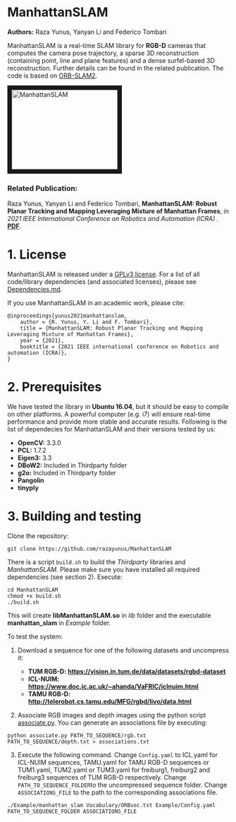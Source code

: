 # ManhattanSLAM

**Authors:** Raza Yunus, Yanyan Li and Federico Tombari

ManhattanSLAM is a real-time SLAM library for **RGB-D** cameras that computes the camera pose trajectory, a sparse 3D
reconstruction (containing point, line and plane features) and a dense surfel-based 3D reconstruction. Further details
can be found in the related publication. The code is based on [ORB-SLAM2](https://github.com/raulmur/ORB_SLAM2).

<a href="https://www.youtube.com/embed/UE8A6mUOPLE" target="_blank"><img
src="https://img.youtube.com/vi/UE8A6mUOPLE/0.jpg"
alt="ManhattanSLAM" width="240" height="180" border="10" /></a>

### Related Publication:

Raza Yunus, Yanyan Li and Federico Tombari, **ManhattanSLAM: Robust Planar Tracking and Mapping Leveraging Mixture of
Manhattan Frames**, *in 2021 IEEE International Conference on Robotics and Automation (ICRA)
.* **[PDF](https://arxiv.org/pdf/2103.15068.pdf)**.

# 1. License

ManhattanSLAM is released under
a [GPLv3 license](https://github.com/razayunus/ManhattanSLAM/blob/master/License-gpl.txt). For a list of all
code/library dependencies (and associated licenses), please
see [Dependencies.md](https://github.com/razayunus/ManhattanSLAM/blob/master/Dependencies.md).

If you use ManhattanSLAM in an academic work, please cite:

```
@inproceedings{yunus2021manhattanslam,
    author = {R. Yunus, Y. Li and F. Tombari},
    title = {ManhattanSLAM: Robust Planar Tracking and Mapping Leveraging Mixture of Manhattan Frames},
    year = {2021},
    booktitle = {2021 IEEE international conference on Robotics and automation (ICRA)},
}
```

# 2. Prerequisites

We have tested the library in **Ubuntu 16.04**, but it should be easy to compile on other platforms. A powerful
computer (e.g. i7) will ensure real-time performance and provide more stable and accurate results. Following is the list
of dependecies for ManhattanSLAM and their versions tested by us:

- **OpenCV:** 3.3.0
- **PCL:** 1.7.2
- **Eigen3:** 3.3
- **DBoW2:** Included in Thirdparty folder
- **g2o:** Included in Thirdparty folder
- **Pangolin**
- **tinyply**

# 3. Building and testing

Clone the repository:

```
git clone https://github.com/razayunus/ManhattanSLAM
```

There is a script `build.sh` to build the *Thirdparty* libraries and *ManhattanSLAM*. Please make sure you have
installed all required dependencies (see section 2). Execute:

```
cd ManhattanSLAM
chmod +x build.sh
./build.sh
```

This will create **libManhattanSLAM.so** in *lib* folder and the executable **manhattan_slam** in *Example* folder.

To test the system:

1. Download a sequence for one of the following datasets and uncompress it:
    - **TUM RGB-D: https://vision.in.tum.de/data/datasets/rgbd-dataset**
    - **ICL-NUIM: https://www.doc.ic.ac.uk/~ahanda/VaFRIC/iclnuim.html**
    - **TAMU RGB-D: http://telerobot.cs.tamu.edu/MFG/rgbd/livo/data.html**

2. Associate RGB images and depth images using the python
   script [associate.py](http://vision.in.tum.de/data/datasets/rgbd-dataset/tools). You can generate an associations
   file by executing:

  ```
  python associate.py PATH_TO_SEQUENCE/rgb.txt PATH_TO_SEQUENCE/depth.txt > associations.txt
  ```

3. Execute the following command. Change `Config.yaml` to ICL.yaml for ICL-NUIM sequences, TAMU.yaml for TAMU RGB-D
   sequences or TUM1.yaml, TUM2.yaml or TUM3.yaml for freiburg1, freiburg2 and freiburg3 sequences of TUM RGB-D
   respectively. Change `PATH_TO_SEQUENCE_FOLDER`to the uncompressed sequence folder. Change `ASSOCIATIONS_FILE` to the
   path to the corresponding associations file.

  ```
  ./Example/manhattan_slam Vocabulary/ORBvoc.txt Example/Config.yaml PATH_TO_SEQUENCE_FOLDER ASSOCIATIONS_FILE
  ```
